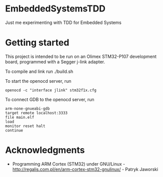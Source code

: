 # EmbeddedSystemsTDD
Just me experimenting with TDD for Embedded Systems

# Getting started
This project is intended to be run on an Olimex STM32-P107 development board, programmed with a Segger j-link adapter.

To compile and link run ./build.sh

To start the openocd server, run

	openocd -c "interface jlink" stm32f1x.cfg

To connect GDB to the openocd server, run

	arm-none-gnueabi-gdb 
	target remote localhost:3333
	file main.elf
	load
	monitor reset halt
	continue

# Acknowledgments

* Programming ARM Cortex (STM32) under GNU/Linux - http://regalis.com.pl/en/arm-cortex-stm32-gnulinux/ - Patryk Jaworski

